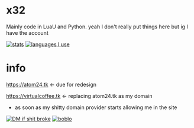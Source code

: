 # x32

Mainly code in LuaU and Python.
yeah I don't really put things here but ig I have the account

[![stats](https://github-readme-stats.vercel.app/api?username=problematic-scripter&theme=tokyonight)](https://github.com/anuraghazra/github-readme-stats)
[![languages I use](https://github-readme-stats.vercel.app/api/top-langs/?username=problematic-scripter&theme=tokyonight)](https://github.com/anuraghazra/github-readme-stats)

# info
https://atom24.tk <- due for redesign

https://virtualcoffee.tk <- replacing atom24.tk as my domain
* as soon as my shitty domain provider starts allowing me in the site

[![DM if shit broke](https://img.shields.io/badge/arm8086%237195-blueviolet?logo=discord&logoColor=white)](https://discordapp.com/users/686327998441324559)
[![boblo](https://img.shields.io/badge/X32Gex5-maroon?logo=roblox&logoColor=white)](https://www.roblox.com/users/1153121552/profile)

